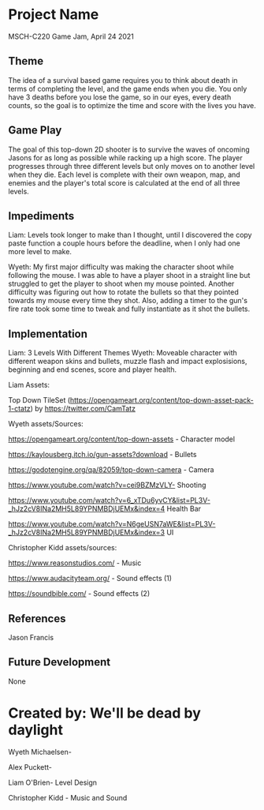 # Project Name
MSCH-C220 Game Jam, April 24 2021

## Theme
The idea of a survival based game requires you to think about death in terms of completing the level, and the game ends when you die. You only have 3 deaths before you lose the game, so in our eyes, every death counts, so the goal is to optimize the time and score with the lives you have.

## Game Play
The goal of this top-down 2D shooter is to survive the waves of oncoming Jasons for as long as possible while racking up a high score. The player progresses through three different levels but only moves on to another level when they die. Each level is complete with their own weapon, map, and enemies and the player's total score is calculated at the end of all three levels.

## Impediments
Liam: Levels took longer to make than I thought, until I discovered the copy paste function a couple hours before the deadline, when I only had one more level to make.

Wyeth: My first major difficulty was making the character shoot while following the mouse. I was able to have a player shoot in a straight line but struggled to get the player to shoot when my mouse pointed. Another difficulty was figuring out how to rotate the bullets so that they pointed towards my mouse every time they shot. Also, adding a timer to the gun's fire rate took some time to tweak and fully instantiate as it shot the bullets.
## Implementation
Liam: 3 Levels With Different Themes
Wyeth: Moveable character with different weapon skins and bullets, muzzle flash and impact explosisions, beginning and end scenes, score and player health. 

Liam Assets:

Top Down TileSet (https://opengameart.org/content/top-down-asset-pack-1-ctatz) by https://twitter.com/CamTatz

Wyeth assets/Sources:

https://opengameart.org/content/top-down-assets - Character model

https://kaylousberg.itch.io/gun-assets?download - Bullets

https://godotengine.org/qa/82059/top-down-camera - Camera

https://www.youtube.com/watch?v=cei9BZMzVLY- Shooting

https://www.youtube.com/watch?v=6_xTDu6yvCY&list=PL3V-_hJz2cV8INa2MH5L89YPNMBDjUEMx&index=4 Health Bar

https://www.youtube.com/watch?v=N6geUSN7aWE&list=PL3V-_hJz2cV8INa2MH5L89YPNMBDjUEMx&index=3 UI

Christopher Kidd assets/sources:

https://www.reasonstudios.com/ - Music

https://www.audacityteam.org/ - Sound effects (1)

https://soundbible.com/ - Sound effects (2)

## References
Jason Francis

## Future Development
None

# Created by: We'll be dead by daylight

Wyeth Michaelsen- 

Alex Puckett-

Liam O'Brien- Level Design

Christopher Kidd - Music and Sound

